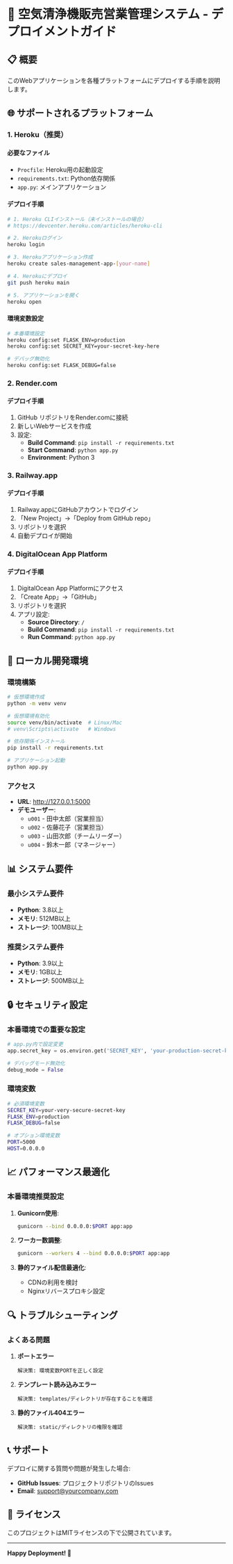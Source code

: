 # 🚀 空気清浄機販売営業管理システム - デプロイメントガイド

## 📋 概要

このWebアプリケーションを各種プラットフォームにデプロイする手順を説明します。

## 🌐 サポートされるプラットフォーム

### 1. Heroku（推奨）

#### 必要なファイル
- `Procfile`: Heroku用の起動設定
- `requirements.txt`: Python依存関係
- `app.py`: メインアプリケーション

#### デプロイ手順

```bash
# 1. Heroku CLIインストール（未インストールの場合）
# https://devcenter.heroku.com/articles/heroku-cli

# 2. Herokuログイン
heroku login

# 3. Herokuアプリケーション作成
heroku create sales-management-app-[your-name]

# 4. Herokuにデプロイ
git push heroku main

# 5. アプリケーションを開く
heroku open
```

#### 環境変数設定

```bash
# 本番環境設定
heroku config:set FLASK_ENV=production
heroku config:set SECRET_KEY=your-secret-key-here

# デバッグ無効化
heroku config:set FLASK_DEBUG=false
```

### 2. Render.com

#### デプロイ手順

1. GitHub リポジトリをRender.comに接続
2. 新しいWebサービスを作成
3. 設定:
   - **Build Command**: `pip install -r requirements.txt`
   - **Start Command**: `python app.py`
   - **Environment**: Python 3

### 3. Railway.app

#### デプロイ手順

1. Railway.appにGitHubアカウントでログイン
2. 「New Project」→「Deploy from GitHub repo」
3. リポジトリを選択
4. 自動デプロイが開始

### 4. DigitalOcean App Platform

#### デプロイ手順

1. DigitalOcean App Platformにアクセス
2. 「Create App」→「GitHub」
3. リポジトリを選択
4. アプリ設定:
   - **Source Directory**: `/`
   - **Build Command**: `pip install -r requirements.txt`
   - **Run Command**: `python app.py`

## 🔧 ローカル開発環境

### 環境構築

```bash
# 仮想環境作成
python -m venv venv

# 仮想環境有効化
source venv/bin/activate  # Linux/Mac
# venv\Scripts\activate   # Windows

# 依存関係インストール
pip install -r requirements.txt

# アプリケーション起動
python app.py
```

### アクセス

- **URL**: http://127.0.0.1:5000
- **デモユーザー**: 
  - `u001` - 田中太郎（営業担当）
  - `u002` - 佐藤花子（営業担当）
  - `u003` - 山田次郎（チームリーダー）
  - `u004` - 鈴木一郎（マネージャー）

## 📊 システム要件

### 最小システム要件

- **Python**: 3.8以上
- **メモリ**: 512MB以上
- **ストレージ**: 100MB以上

### 推奨システム要件

- **Python**: 3.9以上
- **メモリ**: 1GB以上
- **ストレージ**: 500MB以上

## 🔒 セキュリティ設定

### 本番環境での重要な設定

```python
# app.py内で設定変更
app.secret_key = os.environ.get('SECRET_KEY', 'your-production-secret-key')

# デバッグモード無効化
debug_mode = False
```

### 環境変数

```bash
# 必須環境変数
SECRET_KEY=your-very-secure-secret-key
FLASK_ENV=production
FLASK_DEBUG=false

# オプション環境変数
PORT=5000
HOST=0.0.0.0
```

## 📈 パフォーマンス最適化

### 本番環境推奨設定

1. **Gunicorn使用**:
   ```bash
   gunicorn --bind 0.0.0.0:$PORT app:app
   ```

2. **ワーカー数調整**:
   ```bash
   gunicorn --workers 4 --bind 0.0.0.0:$PORT app:app
   ```

3. **静的ファイル配信最適化**:
   - CDNの利用を検討
   - Nginxリバースプロキシ設定

## 🔍 トラブルシューティング

### よくある問題

1. **ポートエラー**
   ```
   解決策: 環境変数PORTを正しく設定
   ```

2. **テンプレート読み込みエラー**
   ```
   解決策: templates/ディレクトリが存在することを確認
   ```

3. **静的ファイル404エラー**
   ```
   解決策: static/ディレクトリの権限を確認
   ```

## 📞 サポート

デプロイに関する質問や問題が発生した場合:

- **GitHub Issues**: プロジェクトリポジトリのIssues
- **Email**: support@yourcompany.com

## 📝 ライセンス

このプロジェクトはMITライセンスの下で公開されています。

---

**Happy Deployment! 🎉**
